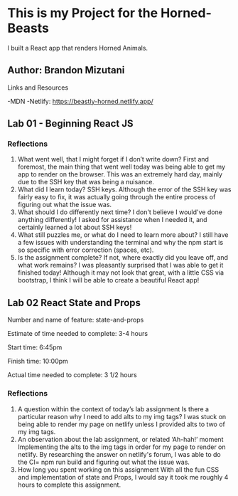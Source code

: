 # This is my Project for the Horned-Beasts

I built a React app that renders Horned Animals.

## Author: Brandon Mizutani

Links and Resources

  -MDN
  -Netlify: https://beastly-horned.netlify.app/

## Lab 01 - Beginning React JS

### Reflections

1. What went well, that I might forget if I don’t write down?
  First and foremost, the main thing that went well today was being able to get my app to render on the browser. This was an extremely hard day, mainly due to the SSH key that was being a nuisance.
2. What did I learn today?
  SSH keys. Although the error of the SSH key was fairly easy to fix, it was actually going through the entire process of figuring out what the issue was.
3. What should I do differently next time?
  I don't believe I would've done anything differently! I asked for assistance when I needed it, and certainly learned a lot about SSH keys!
4. What still puzzles me, or what do I need to learn more about?
  I still have a few issues with understanding the terminal and why the npm start is so specific with error correction (spaces, etc).
5. Is the assignment complete? If not, where exactly did you leave off, and what work remains?
  I was pleasantly surprised that I was able to get it finished today! Although it may not look that great, with a little CSS via bootstrap, I think I will be able to create a beautiful React app!

## Lab 02 React State and Props

Number and name of feature: state-and-props

Estimate of time needed to complete: 3-4 hours

Start time: 6:45pm

Finish time: 10:00pm

Actual time needed to complete: 3 1/2 hours

### Reflections

1. A question within the context of today’s lab assignment
 Is there a particular reason why I need to add alts to my img tags? I was stuck on being able to render my page on netlify unless I provided alts to two of my img tags.
2. An observation about the lab assignment, or related ‘Ah-hah!’ moment
  Implementing the alts to the img tags in order for my page to render on netlify. By researching the answer on netlify's forum, I was able to do the CI= npm run build and figuring out what the issue was.
3. How long you spent working on this assignment
With all the fun CSS and implementation of state and Props, I would say it took me roughly 4 hours to complete this assignment.

